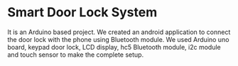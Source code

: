 # Smart Door Lock System
It is an Arduino based project. We created an android application to connect the door lock with the phone using Bluetooth module. We used Arduino uno board, keypad door lock, LCD display, hc5 Bluetooth module, i2c module and touch sensor to make the complete setup. 
